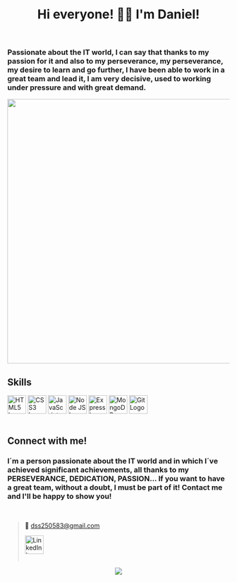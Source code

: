 <h1 align="center">Hi everyone! 👋🏼 I'm Daniel!</h1><br />

<h3>Passionate about the IT world, I can say that thanks to my passion for it and also to my perseverance, my perseverance, my desire to learn and go further, I have been able to work in a great team and lead it, I am very decisive, used to working under pressure and with great demand.</h3>


<div align="center" width=600px>
  <img width=600px src="https://readme-typing-svg.demolab.com/?lines=FULL-STACK%20DEVELOPER%20;SENIOR%20CUSTOMER%20ENGINEER%20;1%2B%20YEAR%20OF%20CODING%20EXPERIENCE;ALWAYS%20LEARNING%20NEW%20THINGS&font=fira%20Code&center=true&width=440&height=35&color=20C20E&vCenter=true&pause=1000&size=22" />
</div>


## Skills

<div align="left">
  <a href="https://developer.mozilla.org/es/docs/Web/HTML" target="_blank"><img src="https://cdn-icons-png.flaticon.com/128/732/732212.png" width="42" alt="HTML5 Logo"/></a>
  <a href="https://developer.mozilla.org/es/docs/Web/CSS" target="_blank"><img src="https://cdn-icons-png.flaticon.com/128/732/732190.png" width="42" alt="CSS3 Logo"/></a>
  <a href="https://developer.mozilla.org/es/docs/Web/JavaScript" target="_blank"><img src="https://cdn-icons-png.flaticon.com/128/5968/5968292.png" width="42" alt="JavaScript Logo"/></a>
  <a href="https://nodejs.org/en" target="_blank"><img src="https://cdn-icons-png.flaticon.com/128/15484/15484303.png" width="42" alt="Node JS Logo"/></a>
  <a href="https://expressjs.com/" target="_blank"><img src="https://cdn.icon-icons.com/icons2/2699/PNG/512/expressjs_logo_icon_169185.png" width="42" alt="Express Logo"/></a>
  <a href="https://www.mongodb.com/" target="_blank"><img src="https://cdn.worldvectorlogo.com/logos/mongodb-icon-1.svg" width="42" alt="MongoDB Logo"/></a>
  <a href="https://git-scm.com/" target="_blank"><img src="https://cdn.icon-icons.com/icons2/2415/PNG/512/git_original_logo_icon_146509.png" width="42" alt="Git Logo"/></a>
</div><br />


## **Connect with me!**


<h3>I´m a person passionate about the IT world and in which I´ve achieved significant achievements, all thanks to my PERSEVERANCE, DEDICATION, PASSION... If you want to have a great team, without a doubt, I must be part of it! Contact me and I'll be happy to show you!</h3><br />

><a alt="Email Link">📧 dss250583@gmail.com</a><br />
>
><div align="left">
>    <a href="https://www.linkedin.com/in/daniel-salvatierra-sanchez/" target="_blank"><img src="https://cdn-icons-png.flaticon.com/256/174/174857.png" width="42px" alt="LinkedIn Logo"/></a>
></div><br />

<p align="center"><img alingn="center" src="https://profile-counter.glitch.me/DanielSalvatierraSanchez/count.svg" /></p>
